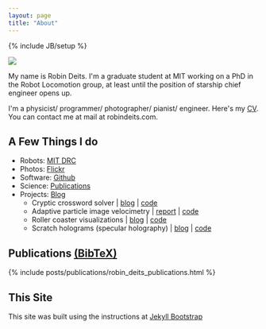 ```yaml
---
layout: page
title: "About"
---
```

{% include JB/setup %}

<img src="http://www.gravatar.com/avatar/1ae757387e4f961dca8e5dc91fb83d57?s=250" style="">

My name is Robin Deits. I'm a graduate student at MIT working on a PhD in the Robot Locomotion group, at least until the position of starship chief engineer opens up. 

I'm a physicist/ programmer/ photographer/ pianist/ engineer. 
Here's my [CV](/assets/Robin_Deits_CV.pdf). You can contact me at mail at robindeits.com. 

## A Few Things I do
* Robots: [MIT DRC](http://drc.mit.edu/)
* Photos: [Flickr](http://www.flickr.com/photos/26769928@N02/)
* Software: [Github](https://github.com/rdeits)
* Science: [Publications](#publications)
* Projects: [Blog](../..)
	* Cryptic crossword solver | [blog](/2013/02/11/a-cryptic-crossword-clue-solver/) | [code](https://github.com/rdeits/cryptics)
	* Adaptive particle image velocimetry | [report](http://csg.csail.mit.edu/6.375/6_375_2013_www/handouts/finals/group2_report.pdf) | [code](https://github.com/rdeits/adaptive-PIV)
	* Roller coaster visualizations | [blog](/2013/11/11/roller-coaster-visualizations/) | [code](https://github.com/rdeits/coasters)
	* Scratch holograms (specular holography) | [blog](/2012/02/20/more-scratch-holograms/) | [code](https://github.com/rdeits/ScratchHolograms)

<div id="publications">

<h2>Publications <a href="/assets/robin_deits_publications.bib">(BibTeX)</a></h2>

{% include posts/publications/robin_deits_publications.html %}

</div>


## This Site
This site was built using the instructions at [Jekyll Bootstrap](http://jekyllbootstrap.com/usage/jekyll-quick-start.html)
